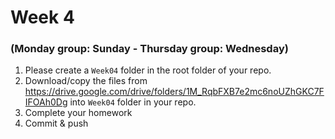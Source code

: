 # Week 4 
### (Monday group: Sunday - Thursday group: Wednesday)

1. Please create a `Week04` folder in the root folder of your repo.
2. Download/copy the files from https://drive.google.com/drive/folders/1M_RqbFXB7e2mc6noUZhGKC7FIFOAh0Dg into `Week04` folder in your repo. 
3. Complete your homework 
4. Commit & push